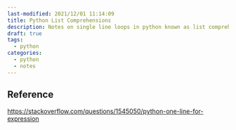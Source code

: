 ```yaml
---
last-modified: 2021/12/01 11:14:09
title: Python List Comprehensions
description: Notes on single line loops in python known as list comprehensions
draft: true
tags:
  - python
categories:
  - python
  - notes
---
```



## Reference 

https://stackoverflow.com/questions/1545050/python-one-line-for-expression
